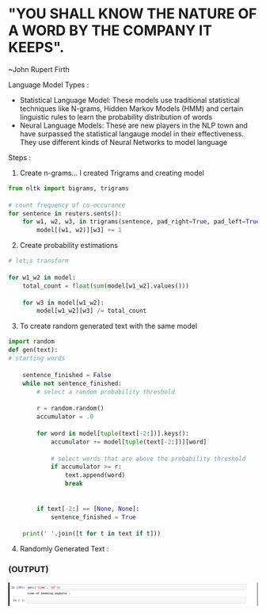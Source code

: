 # "YOU SHALL KNOW THE NATURE OF A WORD BY THE COMPANY IT KEEPS". 
~John Rupert Firth


Language Model
Types : 
- Statistical Language Model: 
 These models use traditional statistical techniques like N-grams, Hidden Markov Models (HMM) and certain linguistic rules to learn the probability distribution of words 
- Neural Language Models: These are new players in the NLP town and have surpassed the statistical langauge model in their effectiveness. They use different kinds of Neural Networks to model language


Steps : 
1) Create n-grams... I created Trigrams and creating model 
```python
from nltk import bigrams, trigrams

# count frequency of co-occurance 
for sentence in reuters.sents():
    for w1, w2, w3, in trigrams(sentence, pad_right=True, pad_left=True):
        model[(w1, w2)][w3] += 1
```

2) Create probability estimations 
```python
# let;s transform 

for w1_w2 in model:
    total_count = float(sum(model[w1_w2].values()))

    for w3 in model[w1_w2]:
        model[w1_w2][w3] /= total_count

```



3) To create random generated text with the same model 

```python
import random
def gen(text):
# starting words 

    sentence_finished = False
    while not sentence_finished:
        # select a random probability threshold 

        r = random.random()
        accumulator = .0

        for word in model[tuple(text[-2:])].keys():
            accumulator += model[tuple(text[-2:])][word]

            # select words that are above the probability threshold
            if accumulator >= r:
                text.append(word)
                break

        
        if text[-2:] == [None, None]:
            sentence_finished = True
        
    print(' '.join([t for t in text if t]))

```

4) Randomly Generated Text : 
### (OUTPUT)
![output image](https://github.com/rushikeshnaik779/PracticeForNLP/blob/main/ngrams/Screenshot%202021-01-25%20at%204.48.39%20PM.png)
